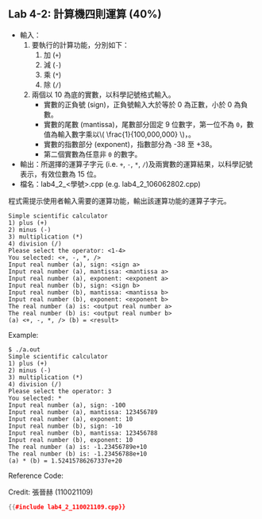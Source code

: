 ## Lab 4-2: 計算機四則運算 (40%)

* 輸入：
  1. 要執行的計算功能，分別如下：
     1. 加 (`+`)
     2. 減 (`-`)
     3. 乘 (`*`)
     4. 除 (`/`)
  2. 兩個以 10 為底的實數，以科學記號格式輸入。
     * 實數的正負號 (sign)，正負號輸入大於等於 0 為正數，小於 0 為負數。
     * 實數的尾數 (mantissa)，尾數部分固定 9 位數字，第一位不為 `0`，數值為輸入數字乘以\\( \frac{1}{100,000,000} \\)，。
     * 實數的指數部分 (exponent)，指數部分為 -38 至 +38。
     * 第二個實數為任意非 `0` 的數字。
* 輸出：所選擇的運算子字元 (i.e. `+`, `-`, `*`, `/`)及兩實數的運算結果，以科學記號表示，有效位數為 15 位。
* 檔名：lab4_2_<學號>.cpp (e.g. lab4_2_106062802.cpp)

程式需提示使用者輸入需要的運算功能，輸出該運算功能的運算子字元。

```text
Simple scientific calculator
1) plus (+)
2) minus (-)
3) multiplication (*)
4) division (/)
Please select the operator: <1-4>
You selected: <+, -, *, />
Input real number (a), sign: <sign a>
Input real number (a), mantissa: <mantissa a>
Input real number (a), exponent: <exponent a>
Input real number (b), sign: <sign b>
Input real number (b), mantissa: <mantissa b>
Input real number (b), exponent: <exponent b>
The real number (a) is: <output real number a>
The real number (b) is: <output real number b>
(a) <+, -, *, /> (b) = <result>
```

Example:

```console
$ ./a.out
Simple scientific calculator
1) plus (+)
2) minus (-)
3) multiplication (*)
4) division (/)
Please select the operator: 3
You selected: *
Input real number (a), sign: -100
Input real number (a), mantissa: 123456789
Input real number (a), exponent: 10
Input real number (b), sign: -10
Input real number (b), mantissa: 123456788
Input real number (b), exponent: 10
The real number (a) is: -1.23456789e+10
The real number (b) is: -1.23456788e+10
(a) * (b) = 1.52415786267337e+20
```

Reference Code:

Credit: 張晉赫 (110021109)

``` c++
{{#include lab4_2_110021109.cpp}}
```
